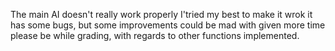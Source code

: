  The main AI doesn't really work properly I'tried my best to make it wrok
 it has some bugs, but some improvements could be mad with given more time
 please be while grading, with regards to other functions implemented. 